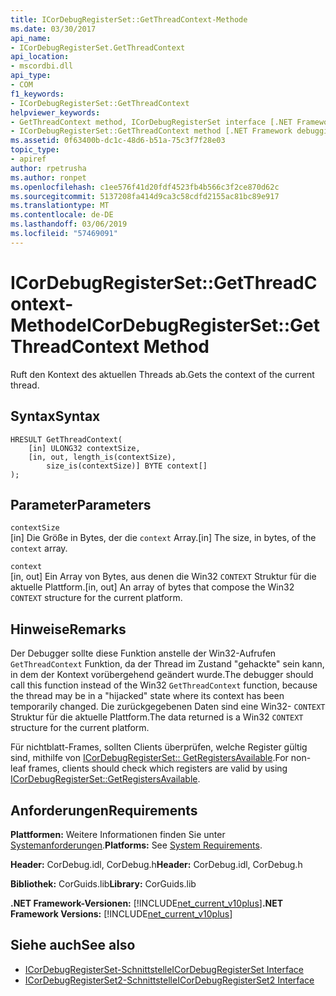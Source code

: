 ```yaml
---
title: ICorDebugRegisterSet::GetThreadContext-Methode
ms.date: 03/30/2017
api_name:
- ICorDebugRegisterSet.GetThreadContext
api_location:
- mscordbi.dll
api_type:
- COM
f1_keywords:
- ICorDebugRegisterSet::GetThreadContext
helpviewer_keywords:
- GetThreadContext method, ICorDebugRegisterSet interface [.NET Framework debugging]
- ICorDebugRegisterSet::GetThreadContext method [.NET Framework debugging]
ms.assetid: 0f63400b-dc1c-48d6-b51a-75c3f7f28e03
topic_type:
- apiref
author: rpetrusha
ms.author: ronpet
ms.openlocfilehash: c1ee576f41d20fdf4523fb4b566c3f2ce870d62c
ms.sourcegitcommit: 5137208fa414d9ca3c58cdfd2155ac81bc89e917
ms.translationtype: MT
ms.contentlocale: de-DE
ms.lasthandoff: 03/06/2019
ms.locfileid: "57469091"
---
```

# <a name="icordebugregistersetgetthreadcontext-method"></a><span data-ttu-id="3cc0d-102">ICorDebugRegisterSet::GetThreadContext-Methode</span><span class="sxs-lookup"><span data-stu-id="3cc0d-102">ICorDebugRegisterSet::GetThreadContext Method</span></span>
<span data-ttu-id="3cc0d-103">Ruft den Kontext des aktuellen Threads ab.</span><span class="sxs-lookup"><span data-stu-id="3cc0d-103">Gets the context of the current thread.</span></span>  
  
## <a name="syntax"></a><span data-ttu-id="3cc0d-104">Syntax</span><span class="sxs-lookup"><span data-stu-id="3cc0d-104">Syntax</span></span>  
  
```  
HRESULT GetThreadContext(  
    [in] ULONG32 contextSize,  
    [in, out, length_is(contextSize),  
        size_is(contextSize)] BYTE context[]  
);  
```  
  
## <a name="parameters"></a><span data-ttu-id="3cc0d-105">Parameter</span><span class="sxs-lookup"><span data-stu-id="3cc0d-105">Parameters</span></span>  
 `contextSize`  
 <span data-ttu-id="3cc0d-106">[in] Die Größe in Bytes, der die `context` Array.</span><span class="sxs-lookup"><span data-stu-id="3cc0d-106">[in] The size, in bytes, of the `context` array.</span></span>  
  
 `context`  
 <span data-ttu-id="3cc0d-107">[in, out] Ein Array von Bytes, aus denen die Win32 `CONTEXT` Struktur für die aktuelle Plattform.</span><span class="sxs-lookup"><span data-stu-id="3cc0d-107">[in, out] An array of bytes that compose the Win32 `CONTEXT` structure for the current platform.</span></span>  
  
## <a name="remarks"></a><span data-ttu-id="3cc0d-108">Hinweise</span><span class="sxs-lookup"><span data-stu-id="3cc0d-108">Remarks</span></span>  
 <span data-ttu-id="3cc0d-109">Der Debugger sollte diese Funktion anstelle der Win32-Aufrufen `GetThreadContext` Funktion, da der Thread im Zustand "gehackte" sein kann, in dem der Kontext vorübergehend geändert wurde.</span><span class="sxs-lookup"><span data-stu-id="3cc0d-109">The debugger should call this function instead of the Win32 `GetThreadContext` function, because the thread may be in a "hijacked" state where its context has been temporarily changed.</span></span> <span data-ttu-id="3cc0d-110">Die zurückgegebenen Daten sind eine Win32- `CONTEXT` Struktur für die aktuelle Plattform.</span><span class="sxs-lookup"><span data-stu-id="3cc0d-110">The data returned is a Win32 `CONTEXT` structure for the current platform.</span></span>  
  
 <span data-ttu-id="3cc0d-111">Für nichtblatt-Frames, sollten Clients überprüfen, welche Register gültig sind, mithilfe von [ICorDebugRegisterSet:: GetRegistersAvailable](../../../../docs/framework/unmanaged-api/debugging/icordebugregisterset-getregistersavailable-method.md).</span><span class="sxs-lookup"><span data-stu-id="3cc0d-111">For non-leaf frames, clients should check which registers are valid by using [ICorDebugRegisterSet::GetRegistersAvailable](../../../../docs/framework/unmanaged-api/debugging/icordebugregisterset-getregistersavailable-method.md).</span></span>  
  
## <a name="requirements"></a><span data-ttu-id="3cc0d-112">Anforderungen</span><span class="sxs-lookup"><span data-stu-id="3cc0d-112">Requirements</span></span>  
 <span data-ttu-id="3cc0d-113">**Plattformen:** Weitere Informationen finden Sie unter [Systemanforderungen](../../../../docs/framework/get-started/system-requirements.md).</span><span class="sxs-lookup"><span data-stu-id="3cc0d-113">**Platforms:** See [System Requirements](../../../../docs/framework/get-started/system-requirements.md).</span></span>  
  
 <span data-ttu-id="3cc0d-114">**Header:** CorDebug.idl, CorDebug.h</span><span class="sxs-lookup"><span data-stu-id="3cc0d-114">**Header:** CorDebug.idl, CorDebug.h</span></span>  
  
 <span data-ttu-id="3cc0d-115">**Bibliothek:** CorGuids.lib</span><span class="sxs-lookup"><span data-stu-id="3cc0d-115">**Library:** CorGuids.lib</span></span>  
  
 <span data-ttu-id="3cc0d-116">**.NET Framework-Versionen:** [!INCLUDE[net_current_v10plus](../../../../includes/net-current-v10plus-md.md)]</span><span class="sxs-lookup"><span data-stu-id="3cc0d-116">**.NET Framework Versions:** [!INCLUDE[net_current_v10plus](../../../../includes/net-current-v10plus-md.md)]</span></span>  
  
## <a name="see-also"></a><span data-ttu-id="3cc0d-117">Siehe auch</span><span class="sxs-lookup"><span data-stu-id="3cc0d-117">See also</span></span>
- [<span data-ttu-id="3cc0d-118">ICorDebugRegisterSet-Schnittstelle</span><span class="sxs-lookup"><span data-stu-id="3cc0d-118">ICorDebugRegisterSet Interface</span></span>](../../../../docs/framework/unmanaged-api/debugging/icordebugregisterset-interface.md)
- [<span data-ttu-id="3cc0d-119">ICorDebugRegisterSet2-Schnittstelle</span><span class="sxs-lookup"><span data-stu-id="3cc0d-119">ICorDebugRegisterSet2 Interface</span></span>](../../../../docs/framework/unmanaged-api/debugging/icordebugregisterset2-interface.md)
